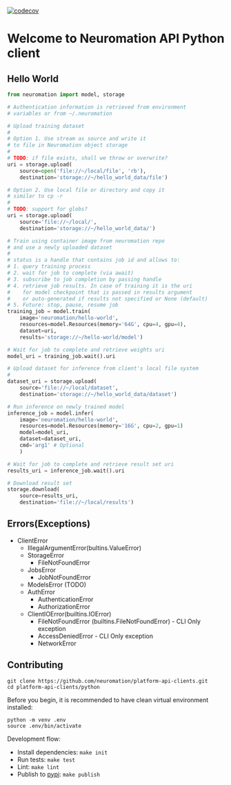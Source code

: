 [![codecov](https://codecov.io/gh/neuromation/platform-api-clients/branch/master/graph/badge.svg?token=FwM6ZV3gDj)](https://codecov.io/gh/neuromation/platform-api-clients)

# Welcome to Neuromation API Python client

## Hello World

```python
from neuromation import model, storage

# Authentication information is retrieved from environment
# variables or from ~/.neuromation

# Upload training dataset
#
# Option 1. Use stream as source and write it
# to file in Neuromation object storage
#
# TODO: if file exists, shall we throw or overwrite?
uri = storage.upload(
    source=open('file://~/local/file', 'rb'),
    destination='storage://~/hello_world_data/file')

# Option 2. Use local file or directory and copy it
# similar to cp -r
#
# TODO: support for globs?
uri = storage.upload(
    source='file://~/local/',
    destination='storage://~/hello_world_data/')

# Train using container image from neuromation repo
# and use a newly uploaded dataset
#
# status is a handle that contains job id and allows to:
# 1. query training process
# 2. wait for job to complete (via await)
# 3. subscribe to job completion by passing handle
# 4. retrieve job results. In case of training it is the uri
#    for model checkpoint that is passed in results argument
#    or auto-generated if results not specified or None (default)
# 5. Future: stop, pause, resume job
training_job = model.train(
    image='neuromation/hello-world',
    resources=model.Resources(memory='64G', cpu=4, gpu=4),
    dataset=uri,
    results='storage://~/hello-world/model')

# Wait for job to complete and retrieve weights uri
model_uri = training_job.wait().uri

# Upload dataset for inference from client's local file system
#
dataset_uri = storage.upload(
    source='file://~/local/dataset',
    destination='storage://~/hello_world_data/dataset')

# Run inference on newly trained model
inference_job = model.infer(
    image='neuromation/hello-world',
    resources=model.Resources(memory='16G', cpu=2, gpu=1)
    model=model_uri,
    dataset=dataset_uri,
    cmd='arg1' # Optional
    )

# Wait for job to complete and retrieve result set uri
results_uri = inference_job.wait().uri

# Download result set
storage.download(
    source=results_uri,
    destination='file://~/local/results')
```

## Errors(Exceptions)

* ClientError
  * IllegalArgumentError(bultins.ValueError)
  * StorageError
    * FileNotFoundError
  * JobsError
    * JobNotFoundError
  * ModelsError (TODO)
  * AuthError
    * AuthenticationError
    * AuthorizationError
  * ClientIOError(builtins.IOError)
    * FileNotFoundError (builtins.FileNotFoundError) - CLI Only exception
    * AccessDeniedError - CLI Only exception
    * NetworkError
   

## Contributing

```shell
git clone https://github.com/neuromation/platform-api-clients.git
cd platform-api-clients/python
```

Before you begin, it is recommended to have clean virtual environment installed:

```shell
python -m venv .env
source .env/bin/activate
```

Development flow:

* Install dependencies: `make init`
* Run tests: `make test`
* Lint: `make lint`
* Publish to [pypi](https://pypi.org/project/neuromation/): `make publish`

